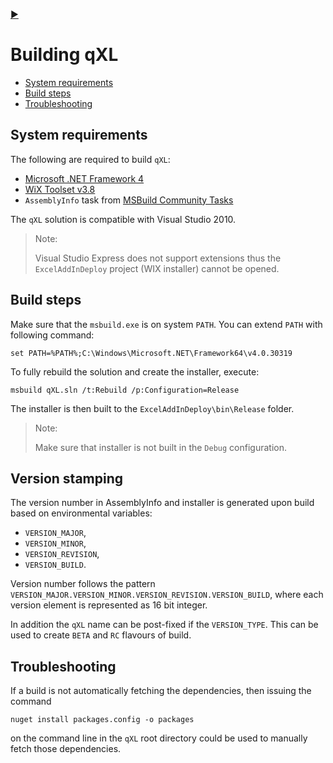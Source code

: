 [:arrow_forward:](Installation.md)

# Building qXL

- [System requirements](Building-qXL.md#system-requirements)
- [Build steps](Building-qXL.md#build-steps)
- [Troubleshooting](Installation.md#troubleshooting)

## System requirements

The following are required to build `qXL`:
- [Microsoft .NET Framework 4](http://www.microsoft.com/en-us/download/details.aspx?id=17718)
- [WiX Toolset v3.8](https://wix.codeplex.com/)
- `AssemblyInfo` task from [MSBuild Community Tasks](https://github.com/loresoft/msbuildtasks)

The `qXL` solution is compatible with Visual Studio 2010.

> Note:
> 
> Visual Studio Express does not support extensions thus the `ExcelAddInDeploy` project (WIX installer) cannot be opened.

## Build steps

Make sure that the `msbuild.exe` is on system `PATH`. You can extend `PATH` with following command:
```shell
set PATH=%PATH%;C:\Windows\Microsoft.NET\Framework64\v4.0.30319
```

To fully rebuild the solution and create the installer, execute:
```shell
msbuild qXL.sln /t:Rebuild /p:Configuration=Release
```

The installer is then built to the `ExcelAddInDeploy\bin\Release` folder.

> Note:
> 
> Make sure that installer is not built in the `Debug` configuration.

## Version stamping

The version number in AssemblyInfo and installer is generated upon build based on environmental variables:
 - `VERSION_MAJOR`,
 - `VERSION_MINOR`,
 - `VERSION_REVISION`,
 - `VERSION_BUILD`.
    
Version number follows the pattern `VERSION_MAJOR.VERSION_MINOR.VERSION_REVISION.VERSION_BUILD`, where each version element is represented as 16 bit integer. 

In addition the `qXL` name can be post-fixed if the `VERSION_TYPE`. This can be used to create `BETA` and `RC` flavours of build.


## Troubleshooting

If a build is not automatically fetching the dependencies, then issuing the command 

```shell
nuget install packages.config -o packages
```

on the command line in the `qXL` root directory could be used to manually fetch those dependencies.
